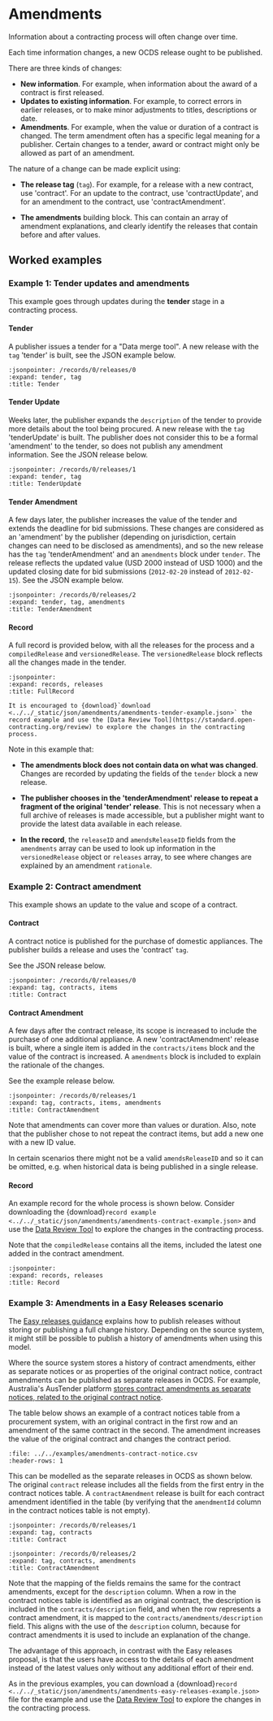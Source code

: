 # Amendments

Information about a contracting process will often change over time.

Each time information changes, a new OCDS release ought to be published.

There are three kinds of changes:

* **New information**. For example, when information about the award of a contract is first released.
* **Updates to existing information**. For example, to correct errors in earlier releases, or to make minor adjustments to titles, descriptions or date.
* **Amendments**. For example, when the value or duration of a contract is changed. The term amendment often has a specific legal meaning for a publisher. Certain changes to a tender, award or contract might only be allowed as part of an amendment.

The nature of a change can be made explicit using:

* **The release tag** (`tag`). For example, for a release with a new contract, use 'contract'. For an update to the contract, use 'contractUpdate', and for an amendment to the contract, use 'contractAmendment'.

* **The amendments** building block. This can contain an array of amendment explanations, and clearly identify the releases that contain before and after values.

## Worked examples

### Example 1: Tender updates and amendments

This example goes through updates during the **tender** stage in a contracting process.

#### Tender

A publisher issues a tender for a "Data merge tool". A new release with the `tag` 'tender' is built, see the JSON example below.

```{jsoninclude} ../../_static/json/amendments/amendments-tender-example.json
:jsonpointer: /records/0/releases/0
:expand: tender, tag
:title: Tender
```

#### Tender Update

Weeks later, the publisher expands the `description` of the tender to provide more details about the tool being procured. A new release with the `tag` 'tenderUpdate' is built. The publisher does not consider this to be a formal 'amendment' to the tender, so does not publish any amendment information. See the JSON release below.

```{jsoninclude} ../../_static/json/amendments/amendments-tender-example.json
:jsonpointer: /records/0/releases/1
:expand: tender, tag
:title: TenderUpdate
```

#### Tender Amendment

A few days later, the publisher increases the value of the tender and extends the deadline for bid submissions. These changes are considered as an 'amendment' by the publisher (depending on jurisdiction, certain changes can need to be disclosed as amendments), and so the new release has the `tag` 'tenderAmendment' and an `amendments` block under `tender`. The release reflects the updated value (USD 2000 instead of USD 1000) and the updated closing date for bid submissions (`2012-02-20` instead of `2012-02-15`). See the JSON example below.

```{jsoninclude} ../../_static/json/amendments/amendments-tender-example.json
:jsonpointer: /records/0/releases/2
:expand: tender, tag, amendments
:title: TenderAmendment
```

#### Record

A full record is provided below, with all the releases for the process and a `compiledRelease` and `versionedRelease`. The `versionedRelease` block reflects all the changes made in the tender.

```{jsoninclude} ../../_static/json/amendments/amendments-tender-example.json
:jsonpointer:
:expand: records, releases
:title: FullRecord
```

```{hint}
It is encouraged to {download}`download <../../_static/json/amendments/amendments-tender-example.json>` the record example and use the [Data Review Tool](https://standard.open-contracting.org/review) to explore the changes in the contracting process.
```

Note in this example that:

* **The amendments block does not contain data on what was changed**. Changes are recorded by updating the fields of the `tender` block a new release.

* **The publisher chooses in the 'tenderAmendment' release to repeat a fragment of the original 'tender' release**. This is not necessary when a full archive of releases is made accessible, but a publisher might want to provide the latest data available in each release.

* **In the record**, the `releaseID` and `amendsReleaseID` fields from the `amendments` array can be used to look up information in the `versionedRelease` object or `releases` array, to see where changes are explained by an amendment `rationale`.

### Example 2: Contract amendment

This example shows an update to the value and scope of a contract.

#### Contract

A contract notice is published for the purchase of domestic appliances. The publisher builds a release and uses the 'contract' `tag`.

See the JSON release below.

```{jsoninclude} ../../_static/json/amendments/amendments-contract-example.json
:jsonpointer: /records/0/releases/0
:expand: tag, contracts, items
:title: Contract
```

#### Contract Amendment

A few days after the contract release, its scope is increased to include the purchase of one additional appliance. A new 'contractAmendment' release is built, where a single item is added in the `contracts/items` block and the value of the contract is increased. A `amendments` block is included to explain the rationale of the changes.

See the example release below.

```{jsoninclude} ../../_static/json/amendments/amendments-contract-example.json
:jsonpointer: /records/0/releases/1
:expand: tag, contracts, items, amendments
:title: ContractAmendment
```

Note that amendments can cover more than values or duration. Also, note that the publisher chose to not repeat the contract items, but add a new one with a new ID value.

In certain scenarios there might not be a valid `amendsReleaseID` and so it can be omitted, e.g. when historical data is being published in a single release.

#### Record

An example record for the whole process is shown below. Consider downloading the {download}`record example <../../_static/json/amendments/amendments-contract-example.json>` and use the [Data Review Tool](https://standard.open-contracting.org/review) to explore the changes in the contracting process.

Note that the `compiledRelease` contains all the items, included the latest one added in the contract amendment.

```{jsoninclude} ../../_static/json/amendments/amendments-contract-example.json
:jsonpointer:
:expand: records, releases
:title: Record
```

### Example 3: Amendments in a Easy Releases scenario

The [Easy releases guidance](../build/easy_releases) explains how to publish releases without storing or publishing a full change history. Depending on the source system, it might still be possible to publish a history of amendments when using this model.

Where the source system stores a history of contract amendments, either as separate notices or as properties of the original contract notice, contract amendments can be published as separate releases in OCDS. For example, Australia's AusTender platform [stores contract amendments as separate notices, related to the original contract notice](https://www.tenders.gov.au/Cn/Show/03a3c53e-b3bd-eac1-558a-4c659e44a516).

The table below shows an example of a contract notices table from a procurement system, with an original contract in the first row and an amendment of the same contract in the second. The amendment increases the value of the original contract and changes the contract period.

```{csv-table-no-translate}
:file: ../../examples/amendments-contract-notice.csv
:header-rows: 1
```

This can be modelled as the separate releases in OCDS as shown below. The original `contract` release includes all the fields from the first entry in the contract notices table. A `contractAmendment` release is built for each contract amendment identified in the table (by verifying that the `amendmentId` column in the contract notices table is not empty).

```{jsoninclude} ../../_static/json/amendments/amendments-easy-releases-example.json
:jsonpointer: /records/0/releases/1
:expand: tag, contracts
:title: Contract
```

```{jsoninclude} ../../_static/json/amendments/amendments-easy-releases-example.json
:jsonpointer: /records/0/releases/2
:expand: tag, contracts, amendments
:title: ContractAmendment
```

Note that the mapping of the fields remains the same for the contract amendments, except for the `description` column. When a row in the contract notices table is identified as an original contract, the description is included in the `contracts/description` field, and when the row represents a contract amendment, it is mapped to the `contracts/amendments/description` field. This aligns with the use of the `description` column, because for contract amendments it is used to include an explanation of the change.

The advantage of this approach, in contrast with the Easy releases proposal, is that the users have access to the details of each amendment instead of the latest values only without any additional effort of their end.

As in the previous examples, you can download a {download}`record <../../_static/json/amendments/amendments-easy-releases-example.json>` file for the example and use the [Data Review Tool](https://standard.open-contracting.org/review) to explore the changes in the contracting process.
